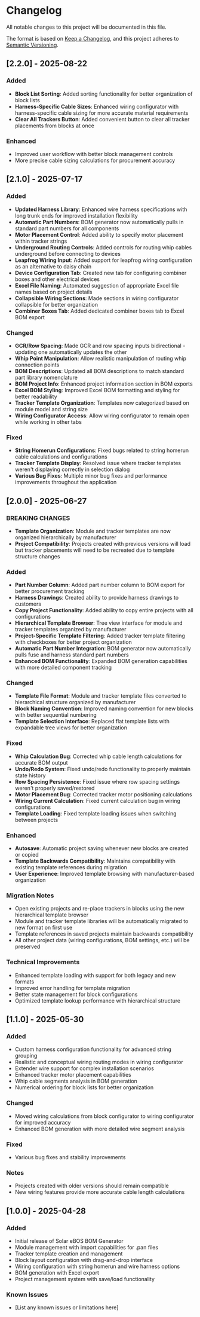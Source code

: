 # Changelog

All notable changes to this project will be documented in this file.

The format is based on [Keep a Changelog](https://keepachangelog.com/en/1.0.0/),
and this project adheres to [Semantic Versioning](https://semver.org/spec/v2.0.0.html).

## [2.2.0] - 2025-08-22

### Added
- **Block List Sorting**: Added sorting functionality for better organization of block lists
- **Harness-Specific Cable Sizes**: Enhanced wiring configurator with harness-specific cable sizing for more accurate material requirements
- **Clear All Trackers Button**: Added convenient button to clear all tracker placements from blocks at once

### Enhanced
- Improved user workflow with better block management controls
- More precise cable sizing calculations for procurement accuracy

## [2.1.0] - 2025-07-17

### Added
- **Updated Harness Library**: Enhanced wire harness specifications with long trunk ends for improved installation flexibility
- **Automatic Part Numbers**: BOM generator now automatically pulls in standard part numbers for all components
- **Motor Placement Control**: Added ability to specify motor placement within tracker strings
- **Underground Routing Controls**: Added controls for routing whip cables underground before connecting to devices
- **Leapfrog Wiring Input**: Added support for leapfrog wiring configuration as an alternative to daisy chain
- **Device Configuration Tab**: Created new tab for configuring combiner boxes and other electrical devices
- **Excel File Naming**: Automated suggestion of appropriate Excel file names based on project details
- **Collapsible Wiring Sections**: Made sections in wiring configurator collapsible for better organization
- **Combiner Boxes Tab**: Added dedicated combiner boxes tab to Excel BOM export

### Changed
- **GCR/Row Spacing**: Made GCR and row spacing inputs bidirectional - updating one automatically updates the other
- **Whip Point Manipulation**: Allow realistic manipulation of routing whip connection points
- **BOM Descriptions**: Updated all BOM descriptions to match standard part library nomenclature
- **BOM Project Info**: Enhanced project information section in BOM exports
- **Excel BOM Styling**: Improved Excel BOM formatting and styling for better readability
- **Tracker Template Organization**: Templates now categorized based on module model and string size
- **Wiring Configurator Access**: Allow wiring configurator to remain open while working in other tabs

### Fixed
- **String Homerun Configurations**: Fixed bugs related to string homerun cable calculations and configurations
- **Tracker Template Display**: Resolved issue where tracker templates weren't displaying correctly in selection dialog
- **Various Bug Fixes**: Multiple minor bug fixes and performance improvements throughout the application

## [2.0.0] - 2025-06-27

### BREAKING CHANGES
- **Template Organization**: Module and tracker templates are now organized hierarchically by manufacturer
- **Project Compatibility**: Projects created with previous versions will load but tracker placements will need to be recreated due to template structure changes

### Added
- **Part Number Column**: Added part number column to BOM export for better procurement tracking
- **Harness Drawings**: Created ability to provide harness drawings to customers
- **Copy Project Functionality**: Added ability to copy entire projects with all configurations
- **Hierarchical Template Browser**: Tree view interface for module and tracker templates organized by manufacturer
- **Project-Specific Template Filtering**: Added tracker template filtering with checkboxes for better project organization
- **Automatic Part Number Integration**: BOM generator now automatically pulls fuse and harness standard part numbers
- **Enhanced BOM Functionality**: Expanded BOM generation capabilities with more detailed component tracking

### Changed
- **Template File Format**: Module and tracker template files converted to hierarchical structure organized by manufacturer
- **Block Naming Convention**: Improved naming convention for new blocks with better sequential numbering
- **Template Selection Interface**: Replaced flat template lists with expandable tree views for better organization

### Fixed
- **Whip Calculation Bug**: Corrected whip cable length calculations for accurate BOM output
- **Undo/Redo System**: Fixed undo/redo functionality to properly maintain state history
- **Row Spacing Persistence**: Fixed issue where row spacing settings weren't properly saved/restored
- **Motor Placement Bug**: Corrected tracker motor positioning calculations
- **Wiring Current Calculation**: Fixed current calculation bug in wiring configurations
- **Template Loading**: Fixed template loading issues when switching between projects

### Enhanced
- **Autosave**: Automatic project saving whenever new blocks are created or copied
- **Template Backwards Compatibility**: Maintains compatibility with existing template references during migration
- **User Experience**: Improved template browsing with manufacturer-based organization

### Migration Notes
- Open existing projects and re-place trackers in blocks using the new hierarchical template browser
- Module and tracker template libraries will be automatically migrated to new format on first use
- Template references in saved projects maintain backwards compatibility
- All other project data (wiring configurations, BOM settings, etc.) will be preserved

### Technical Improvements
- Enhanced template loading with support for both legacy and new formats
- Improved error handling for template migration
- Better state management for block configurations
- Optimized template lookup performance with hierarchical structure

## [1.1.0] - 2025-05-30

### Added
- Custom harness configuration functionality for advanced string grouping
- Realistic and conceptual wiring routing modes in wiring configurator
- Extender wire support for complex installation scenarios
- Enhanced tracker motor placement capabilities
- Whip cable segments analysis in BOM generation
- Numerical ordering for block lists for better organization

### Changed
- Moved wiring calculations from block configurator to wiring configurator for improved accuracy
- Enhanced BOM generation with more detailed wire segment analysis

### Fixed
- Various bug fixes and stability improvements

### Notes
- Projects created with older versions should remain compatible
- New wiring features provide more accurate cable length calculations

## [1.0.0] - 2025-04-28

### Added
- Initial release of Solar eBOS BOM Generator
- Module management with import capabilities for .pan files
- Tracker template creation and management
- Block layout configuration with drag-and-drop interface
- Wiring configuration with string homerun and wire harness options
- BOM generation with Excel export
- Project management system with save/load functionality

### Known Issues
- [List any known issues or limitations here]